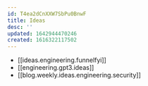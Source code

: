 ```yaml
---
id: T4ea2dCnXXW7SbPu0BnwF
title: Ideas
desc: ''
updated: 1642944470246
created: 1616322117502
---
```


* [[ideas.engineering.funnelfyi]]
* [[engineering.gpt3.ideas]]
* [[blog.weekly.ideas.engineering.security]]
